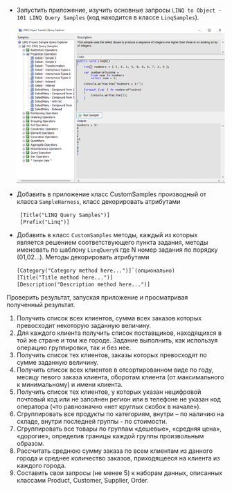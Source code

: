 - Запустить приложение, изучить основные запросы `LINQ to Object - 101 LINQ Query Samples` (код находится в классе `LinqSamples`).

    ![](/Linq.png)

- Добавить в приложение класс CustomSamples производный от класса `SampleHarness`, класс декорировать атрибутами
   ```
    [Title("LINQ Query Samples")]
    [Prefix("Linq")]
   ```   
- Добавить в класс `CustomSamples` методы, каждый из которых является решением соответствующего пункта задания, методы именовать по шаблону `LinqQueryN` где N номер задания по порядку (01,02...). Методы декорировать атрибутами
    
    ```
    [Category("Category method here...")]`(опционально)
    [Title("Title method here...")]
    [Description("Description method here...")]
    
    ```
Проверить результат, запуская приложение и просматривая полученный результат.

1. Получить список всех клиентов, сумма всех заказов которых превосходит некоторую заданную величину.
1. Для каждого клиента получить список поставщиков, находящихся в той же стране и том же городе. Задание выполнить, как используя операцию группировки, так и без нее.
1. Получить список тех клиентов, заказы которых превосходят по сумме заданную величину.
1. Получить список всех клиентов в отсортированном виде по году, месяцу певого заказа клиента, оборотам клиента (от максимального к минимальному) и имени клиента.
1. Получить список тех клиентов, у которых указан нецифровой почтовый код или не заполнен регион или в телефоне не указан код оператора (что равнозначно «нет круглых скобок в начале»).
1. Сгруппировать все продукты по категориям, внутри – по наличию на складе, внутри последней группы - по стоимости.
1. Сгруппировать все товары по группам «дешевые», «средняя цена», «дорогие», определив границы каждой группы произвольным образом.
1. Рассчитать среднюю сумму заказа по всем клиентам из данного города и среднее количество заказов, приходящееся на клиента из каждого города.
1. Cоставить свои запросы (не менее 5) к наборам данных, описанных классами Product, Customer, Supplier, Order.
